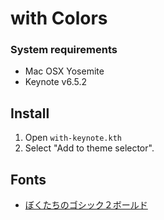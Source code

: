 with Colors
=============

### System requirements

- Mac OSX Yosemite
- Keynote v6.5.2

## Install

1. Open `with-keynote.kth`
2. Select "Add to theme selector".

## Fonts

- [ぼくたちのゴシック２ボールド](https://fontopo.com/?p=98)
